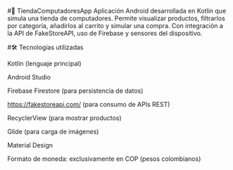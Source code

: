 #📱 TiendaComputadoresApp
Aplicación Android desarrollada en Kotlin que simula una tienda de computadores. Permite visualizar productos, filtrarlos por categoría, añadirlos al carrito y simular una compra. Con integración a la API de FakeStoreAPI, uso de Firebase y sensores del dispositivo.

#🛠️ Tecnologías utilizadas

Kotlin (lenguaje principal)

Android Studio

Firebase Firestore (para persistencia de datos)

https://fakestoreapi.com/ (para consumo de APIs REST)

RecyclerView (para mostrar productos)

Glide (para carga de imágenes)

Material Design

Formato de moneda: exclusivamente en COP (pesos colombianos)

